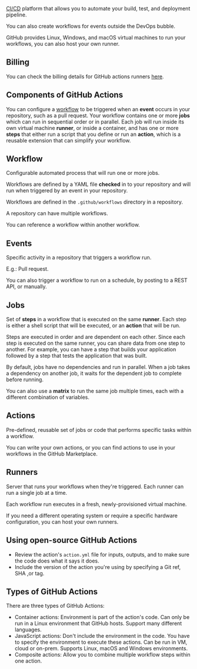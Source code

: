 [CI/CD](cicd.md) platform that allows you to automate your build, test, and deployment pipeline.

You can also create workflows for events outside the DevOps bubble.

GitHub provides Linux, Windows, and macOS virtual machines to run your workflows, you can also host your own runner.
## Billing
You can check the billing details for GitHub actions runners [here](https://docs.github.com/en/billing/concepts/product-billing/github-actions).
## Components of GitHub Actions
You can configure a [workflow](github_actions_workflow.md) to be triggered when an **event** occurs in your repository, such as a pull request. Your workflow contains one or more **jobs** which can run in sequential order or in parallel. Each job will run inside its own virtual machine **runner**, or inside a container, and has one or more **steps** that either run a script that you define or run an **action**, which is a reusable extension that can simplify your workflow.
## Workflow
Configurable automated process that will run one or more jobs.

Workflows are defined by a YAML file **checked** in to your repository and will run when triggered by an event in your repository.

Workflows are defined in the `.github/workflows` directory in a repository.

A repository can have multiple workflows.

You can reference a workflow within another workflow.
## Events
Specific activity in a repository that triggers a workflow run. 

E.g.: Pull request.

You can also trigger a workflow to run on a schedule, by posting to a REST API, or manually.
## Jobs
Set of **steps** in a workflow that is executed on the same **runner**. Each step is either a shell script that will be executed, or an **action** that will be run.

Steps are executed in order and are dependent on each other. Since each step is executed on the same runner, you can share data from one step to another. For example, you can have a step that builds your application followed by a step that tests the application that was built.

By default, jobs have no dependencies and run in parallel. When a job takes a dependency on another job, it waits for the dependent job to complete before running.

You can also use a **matrix** to run the same job multiple times, each with a different combination of variables.
## Actions
Pre-defined, reusable set of jobs or code that performs specific tasks within a workflow.

You can write your own actions, or you can find actions to use in your workflows in the GitHub Marketplace.
## Runners
Server that runs your workflows when they're triggered. Each runner can run a single job at a time.

Each workflow run executes in a fresh, newly-provisioned virtual machine.

If you need a different operating system or require a specific hardware configuration, you can host your own runners.
## Using open-source GitHub Actions
- Review the action's `action.yml` file for inputs, outputs, and to make sure the code does what it says it does.
- Include the version of the action you're using by specifying a Git ref, SHA ,or tag.
## Types of GitHub Actions
There are three types of GitHub Actions:
- Container actions: Environment is part of the action's code. Can only be run in a Linux environment that GitHub hosts. Support many different languages.
- JavaScript actions: Don't include the environment in the code. You have to specify the environment to execute these actions. Can be run in VM, cloud or on-prem. Supports Linux, macOS and Windows environments.
- Composite actions: Allow you to combine multiple workflow steps within one action.